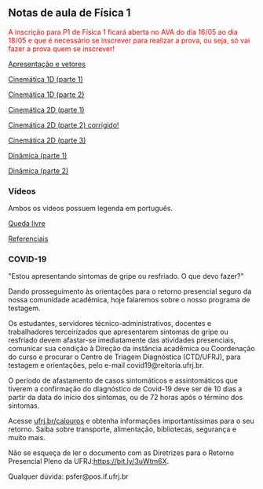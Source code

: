 ## Notas de aula de Física 1

<p style='color:red'>A inscrição para P1 de Física 1 ficará aberta no AVA do dia 16/05 ao dia 18/05 e que é necessário se inscrever para realizar a prova, ou seja,  só vai fazer a prova quem se inscrever!</p>

<a href="pdf/apresentacao_e_vetores.pdf" target="_blank">Apresentação e vetores</a>
<p><a href="pdf/cinematica_1D_1.pdf" target="_blank">Cinemática 1D (parte 1)</a></p>
<p><a href="pdf/cinematica_1D_2.pdf" target="_blank">Cinemática 1D (parte 2)</a></p>
<p><a href="pdf/cinematica_2D_1.pdf" target="_blank">Cinemática 2D (parte 1)</a></p>
<p><a href="pdf/cinematica_2D_2.pdf" target="_blank">Cinemática 2D (parte 2) corrigido!</a></p>
<p><a href="pdf/cinematica_2D_3.pdf" target="_blank">Cinemática 2D (parte 3)</a></p>
<p><a href="pdf/newton_1.pdf" target="_blank"> Dinâmica (parte 1)</a></p>
<p><a href="pdf/newton_2.pdf" target="_blank"> Dinâmica (parte 2)</a></p>

### Vídeos

<p> Ambos os vídeos possuem legenda em português. </p>

<p><a href="https://www.youtube.com/watch?v=E43-CfukEgs&list=PLsuwwG4W7Af-bQWRKnOrSR93pP6RsJm8D&index=3" target="_blank">Queda livre </a></p>

<p><a href="https://www.youtube.com/watch?v=bJMYoj4hHqU&list=PLsuwwG4W7Af-bQWRKnOrSR93pP6RsJm8D&index=2" target="_blank">Referenciais </a></p>

### COVID-19

<p>"Estou apresentando sintomas de gripe ou resfriado. O que devo fazer?"</p>
<p>Dando prosseguimento às orientações para o retorno presencial seguro da nossa comunidade acadêmica, hoje falaremos sobre o nosso programa de testagem.</p>
<p>Os estudantes, servidores técnico-administrativos, docentes e trabalhadores terceirizados que apresentarem sintomas de gripe ou resfriado devem afastar-se imediatamente das atividades presenciais, comunicar sua condição à Direção da instância acadêmica ou Coordenação do curso e procurar o Centro de Triagem Diagnóstica (CTD/UFRJ), para testagem e orientações, pelo e-mail covid19@reitoria.ufrj.br. </p>
<p>O período de afastamento de casos sintomáticos e assintomáticos que tiverem a confirmação do diagnóstico de Covid-19 deve ser de 10 dias a partir da data do início dos sintomas, ou de 72 horas após o término dos sintomas.</p>
<p>Acesse <a href="https://ufrj.br/calouros/" target="_blank">ufrj.br/calouros</a> e obtenha informações importantíssimas para o seu retorno. Saiba sobre transporte, alimentação, bibliotecas, segurança e muito mais.</p>
<p>Não se esqueça de ler o documento com as Diretrizes para o Retorno Presencial Pleno da UFRJ:<a href="https://bit.ly/3uWtm6X" target="_blank">https://bit.ly/3uWtm6X</a>.</p>


<div id="footer">Qualquer dúvida: psfer@pos.if.ufrj.br</div>
